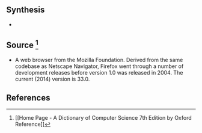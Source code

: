## Synthesis
- 
## Source [^1]
- A web browser from the Mozilla Foundation. Derived from the same codebase as Netscape Navigator, Firefox went through a number of development releases before version 1.0 was released in 2004. The current (2014) version is 33.0.
## References

[^1]: [[Home Page - A Dictionary of Computer Science 7th Edition by Oxford Reference]]